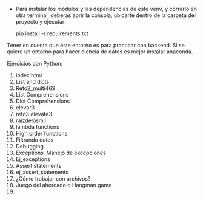 * Para instalar los módulos y las dependencias de este venv, y correrlo en otra terminal, deberás abrir la consola, ubicarte dentro de la carpeta del proyecto y ejecutar:

  pip install -r requirements.txt

Tener en cuenta que éste entorno es para practicar con backend.
Si se quiere un entorno para hacer ciencia de datos es mejor instalar anaconda.

Ejercicios con Python:

1.	index.html
2.	List and dicts
3.	Reto2_multi469
4.	List Comprehensions
5.	Dict Comprehensions
6.	elevar3
7.	reto3 elevate3
8.	raizdelosmil
9.	lambda functions
10.	High order functions
11.	Filtrando datos
12. Debugging
13. Exceptions. Manejo de excepciones
14. Ej_exceptions
15. Assert statements
16. ej_assert_statements
17. ¿Cómo trabajar con archivos?
18. Juego del ahorcado o Hangman game
19. 